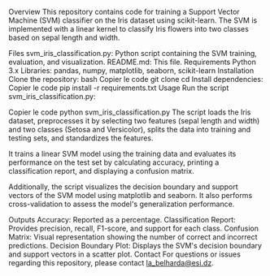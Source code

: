 Overview
This repository contains code for training a Support Vector Machine (SVM) classifier on the Iris dataset using scikit-learn. The SVM is implemented with a linear kernel to classify Iris flowers into two classes based on sepal length and width.

Files
svm_iris_classification.py: Python script containing the SVM training, evaluation, and visualization.
README.md: This file.
Requirements
Python 3.x
Libraries: pandas, numpy, matplotlib, seaborn, scikit-learn
Installation
Clone the repository:
bash
Copier le code
git clone <repository-url>
cd <repository-directory>
Install dependencies:
Copier le code
pip install -r requirements.txt
Usage
Run the script svm_iris_classification.py:

Copier le code
python svm_iris_classification.py
The script loads the Iris dataset, preprocesses it by selecting two features (sepal length and width) and two classes (Setosa and Versicolor), splits the data into training and testing sets, and standardizes the features.

It trains a linear SVM model using the training data and evaluates its performance on the test set by calculating accuracy, printing a classification report, and displaying a confusion matrix.

Additionally, the script visualizes the decision boundary and support vectors of the SVM model using matplotlib and seaborn. It also performs cross-validation to assess the model's generalization performance.

Outputs
Accuracy: Reported as a percentage.
Classification Report: Provides precision, recall, F1-score, and support for each class.
Confusion Matrix: Visual representation showing the number of correct and incorrect predictions.
Decision Boundary Plot: Displays the SVM's decision boundary and support vectors in a scatter plot.
Contact
For questions or issues regarding this repository, please contact la_belharda@esi.dz.



